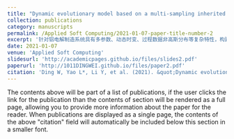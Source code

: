 ```yaml
---
title: "Dynamic evolutionary model based on a multi-sampling inherited HAPFNN for an aluminium electrolysis manufacturing system"
collection: publications
category: manuscripts
permalink: /Applied Soft Computing/2021-01-07-paper-title-number-2
excerpt: '针对铝电解制造系统具有多参数、动态时变、过程数据非高斯分布等复杂特性，构建了一种基于多采样继承的混合退火粒子滤波神经网络MSI-HAPFNN动态自适应模型。'
date: 2021-01-07
venue: 'Applied Soft Computing'
slidesurl: 'http://academicpages.github.io/files/slides2.pdf'
paperurl: 'http://1011DINGWEI.github.io/files/paper2.pdf'
citation: 'Ding W, Yao L*, Li Y, et al. (2021). &quot;Dynamic evolutionary model based on a multi-sampling inherited HAPFNN for an aluminium electrolysis manufacturing system.&quot; <i>Applied Soft Computing</i>. 99: 106925.'
---
```


The contents above will be part of a list of publications, if the user clicks the link for the publication than the contents of section will be rendered as a full page, allowing you to provide more information about the paper for the reader. When publications are displayed as a single page, the contents of the above "citation" field will automatically be included below this section in a smaller font.
